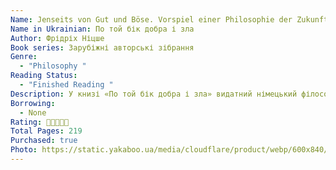 ```yaml
---
Name: Jenseits von Gut und Böse. Vorspiel einer Philosophie der Zukunft
Name in Ukrainian: По той бік добра і зла
Author: Фрідріх Ніцше
Book series: Зарубіжні авторські зібрання
Genre:
  - "Philosophy "
Reading Status:
  - "Finished Reading "
Description: У книзі «По той бік добра і зла» видатний німецький філософ Фрідріх Ніцше (1844—1900) продовжує розвивати ідею надлюдини, нещадно критикуючи філософію, науку і особливо мораль сучасного йому суспільства, пророкує кризу і розпад європейської духовності. Ніцше, «філософ неприємних істин», приходить до висновку, що наші поняття добра і зла вже давно помінялися місцями.
Borrowing:
  - None
Rating: 🌟🌟🌟🌟🌟
Total Pages: 219
Purchased: true
Photo: https://static.yakaboo.ua/media/cloudflare/product/webp/600x840/c/o/cover_459_132.jpg
---
```

